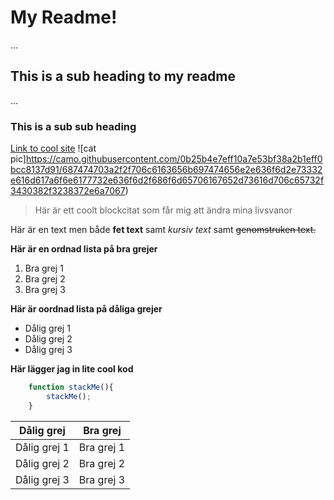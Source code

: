 # My Readme!
...
## This is a sub heading to my readme
...
### This is a sub sub heading
[Link to cool site](www.9gag.com)
![cat pic]https://camo.githubusercontent.com/0b25b4e7eff10a7e53bf38a2b1eff0bcc8137d91/687474703a2f2f706c6163656b697474656e2e636f6d2e73332e616d617a6f6e6177732e636f6d2f686f6d65706167652d73616d706c65732f3430382f3238372e6a7067)
>Här är ett coolt blockcitat som får mig att ändra mina livsvanor

Här är en text men både **fet text** samt *kursiv text* samt ~~genomstruken text.~~

**Här är en ordnad lista på bra grejer**

1. Bra grej 1
2. Bra grej 2
3. Bra grej 3

**Här är oordnad lista på dåliga grejer**

* Dålig grej 1
* Dålig grej 2
* Dålig grej 3

**Här lägger jag in lite cool kod**
```javascript
    function stackMe(){
        stackMe();
    }
```
Dålig grej | Bra grej
-----------|---------
Dålig grej 1 | Bra grej 1
Dålig grej 2 | Bra grej 2
Dålig grej 3 | Bra grej 3
